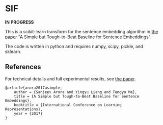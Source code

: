 # SIF

**IN PROGRESS**

This is a scikit-learn transform for the sentence embedding algorithm in
 [the paper](https://openreview.net/forum?id=SyK00v5xx) "A Simple but Tough-to-Beat Baseline for Sentence Embeddings".
 
The code is written in python and requires numpy, scipy, pickle, and sklearn.

## References
For technical details and full experimental results, see [the paper](https://openreview.net/forum?id=SyK00v5xx).
```
@article{arora2017asimple, 
	author = {Sanjeev Arora and Yingyu Liang and Tengyu Ma}, 
	title = {A Simple but Tough-to-Beat Baseline for Sentence Embeddings}, 
	booktitle = {International Conference on Learning Representations},
	year = {2017}
}
```

